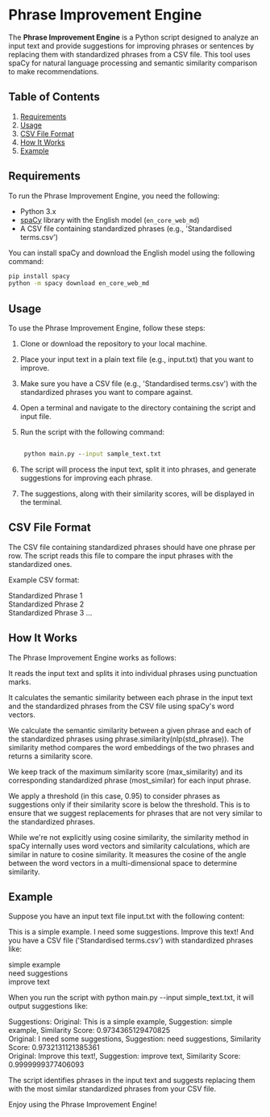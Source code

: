 # Phrase Improvement Engine

The **Phrase Improvement Engine** is a Python script designed to analyze an input text and provide suggestions for improving phrases or sentences by replacing them with standardized phrases from a CSV file. This tool uses spaCy for natural language processing and semantic similarity comparison to make recommendations.

## Table of Contents

1. [Requirements](#requirements)
2. [Usage](#usage)
3. [CSV File Format](#csv-file-format)
4. [How It Works](#how-it-works)
5. [Example](#example)

## Requirements

To run the Phrase Improvement Engine, you need the following:

- Python 3.x
- [spaCy](https://spacy.io/) library with the English model (`en_core_web_md`)
- A CSV file containing standardized phrases (e.g., 'Standardised terms.csv')

You can install spaCy and download the English model using the following command:
```bash
pip install spacy
python -m spacy download en_core_web_md
```

## Usage
To use the Phrase Improvement Engine, follow these steps:

1. Clone or download the repository to your local machine.

2. Place your input text in a plain text file (e.g., input.txt) that you want to improve.

3. Make sure you have a CSV file (e.g., 'Standardised terms.csv') with the standardized phrases you want to compare against.

4. Open a terminal and navigate to the directory containing the script and input file.

5. Run the script with the following command:
   ```cmd

    python main.py --input sample_text.txt
   ```

7. The script will process the input text, split it into phrases, and generate suggestions for improving each phrase.

8. The suggestions, along with their similarity scores, will be displayed in the terminal.


## CSV File Format
The CSV file containing standardized phrases should have one phrase per row. The script reads this file to compare the input phrases with the standardized ones.

Example CSV format:

Standardized Phrase 1  
Standardized Phrase 2  
Standardized Phrase 3
...

## How It Works
The Phrase Improvement Engine works as follows:

It reads the input text and splits it into individual phrases using punctuation marks.

It calculates the semantic similarity between each phrase in the input text and the standardized phrases from the CSV file using spaCy's word vectors.

We calculate the semantic similarity between a given phrase and each of the standardized phrases using phrase.similarity(nlp(std_phrase)). The similarity method compares the word embeddings of the two phrases and returns a similarity score.

We keep track of the maximum similarity score (max_similarity) and its corresponding standardized phrase (most_similar) for each input phrase.

We apply a threshold (in this case, 0.95) to consider phrases as suggestions only if their similarity score is below the threshold. This is to ensure that we suggest replacements for phrases that are not very similar to the standardized phrases.

While we're not explicitly using cosine similarity, the similarity method in spaCy internally uses word vectors and similarity calculations, which are similar in nature to cosine similarity. It measures the cosine of the angle between the word vectors in a multi-dimensional space to determine similarity.


## Example
Suppose you have an input text file input.txt with the following content:

This is a simple example. I need some suggestions. Improve this text!
And you have a CSV file ('Standardised terms.csv') with standardized phrases like:

simple example  
need suggestions  
improve text


When you run the script with python main.py --input simple_text.txt, it will output suggestions like:

Suggestions:
Original: This is a simple example, Suggestion: simple example, Similarity Score: 0.9734365129470825  
Original: I need some suggestions, Suggestion: need suggestions, Similarity Score: 0.9732131121385361  
Original: Improve this text!, Suggestion: improve text, Similarity Score: 0.9999999377406093

The script identifies phrases in the input text and suggests replacing them with the most similar standardized phrases from your CSV file.

Enjoy using the Phrase Improvement Engine!


